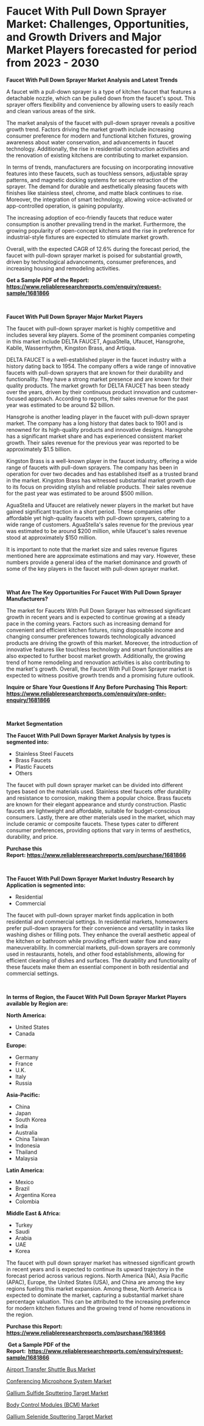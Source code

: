 <p><h1>Faucet With Pull Down Sprayer Market: Challenges, Opportunities, and Growth Drivers and Major Market Players forecasted for period from 2023 - 2030</h1></p><p><strong>Faucet With Pull Down Sprayer Market Analysis and Latest Trends</strong></p>
<p><p>A faucet with a pull-down sprayer is a type of kitchen faucet that features a detachable nozzle, which can be pulled down from the faucet's spout. This sprayer offers flexibility and convenience by allowing users to easily reach and clean various areas of the sink.</p><p>The market analysis of the faucet with pull-down sprayer reveals a positive growth trend. Factors driving the market growth include increasing consumer preference for modern and functional kitchen fixtures, growing awareness about water conservation, and advancements in faucet technology. Additionally, the rise in residential construction activities and the renovation of existing kitchens are contributing to market expansion.</p><p>In terms of trends, manufacturers are focusing on incorporating innovative features into these faucets, such as touchless sensors, adjustable spray patterns, and magnetic docking systems for secure retraction of the sprayer. The demand for durable and aesthetically pleasing faucets with finishes like stainless steel, chrome, and matte black continues to rise. Moreover, the integration of smart technology, allowing voice-activated or app-controlled operation, is gaining popularity.</p><p>The increasing adoption of eco-friendly faucets that reduce water consumption is another prevailing trend in the market. Furthermore, the growing popularity of open-concept kitchens and the rise in preference for industrial-style fixtures are expected to stimulate market growth.</p><p>Overall, with the expected CAGR of 12.6% during the forecast period, the faucet with pull-down sprayer market is poised for substantial growth, driven by technological advancements, consumer preferences, and increasing housing and remodeling activities.</p></p>
<p><strong>Get a Sample PDF of the Report:&nbsp; <a href="https://www.reliableresearchreports.com/enquiry/request-sample/1681866">https://www.reliableresearchreports.com/enquiry/request-sample/1681866</a></strong></p>
<p>&nbsp;</p>
<p><strong>Faucet With Pull Down Sprayer Major Market Players</strong></p>
<p><p>The faucet with pull-down sprayer market is highly competitive and includes several key players. Some of the prominent companies competing in this market include DELTA FAUCET, AguaStella, Ufaucet, Hansgrohe, Kablle, Wasserrhythm, Kingston Brass, and Artiqua.</p><p>DELTA FAUCET is a well-established player in the faucet industry with a history dating back to 1954. The company offers a wide range of innovative faucets with pull-down sprayers that are known for their durability and functionality. They have a strong market presence and are known for their quality products. The market growth for DELTA FAUCET has been steady over the years, driven by their continuous product innovation and customer-focused approach. According to reports, their sales revenue for the past year was estimated to be around $2 billion.</p><p>Hansgrohe is another leading player in the faucet with pull-down sprayer market. The company has a long history that dates back to 1901 and is renowned for its high-quality products and innovative designs. Hansgrohe has a significant market share and has experienced consistent market growth. Their sales revenue for the previous year was reported to be approximately $1.5 billion.</p><p>Kingston Brass is a well-known player in the faucet industry, offering a wide range of faucets with pull-down sprayers. The company has been in operation for over two decades and has established itself as a trusted brand in the market. Kingston Brass has witnessed substantial market growth due to its focus on providing stylish and reliable products. Their sales revenue for the past year was estimated to be around $500 million.</p><p>AguaStella and Ufaucet are relatively newer players in the market but have gained significant traction in a short period. These companies offer affordable yet high-quality faucets with pull-down sprayers, catering to a wide range of customers. AguaStella's sales revenue for the previous year was estimated to be around $200 million, while Ufaucet's sales revenue stood at approximately $150 million.</p><p>It is important to note that the market size and sales revenue figures mentioned here are approximate estimations and may vary. However, these numbers provide a general idea of the market dominance and growth of some of the key players in the faucet with pull-down sprayer market.</p></p>
<p>&nbsp;</p>
<p><strong>What Are The Key Opportunities For Faucet With Pull Down Sprayer Manufacturers?</strong></p>
<p><p>The market for Faucets With Pull Down Sprayer has witnessed significant growth in recent years and is expected to continue growing at a steady pace in the coming years. Factors such as increasing demand for convenient and efficient kitchen fixtures, rising disposable income and changing consumer preferences towards technologically advanced products are driving the growth of this market. Moreover, the introduction of innovative features like touchless technology and smart functionalities are also expected to further boost market growth. Additionally, the growing trend of home remodeling and renovation activities is also contributing to the market's growth. Overall, the Faucet With Pull Down Sprayer market is expected to witness positive growth trends and a promising future outlook.</p></p>
<p><strong>Inquire or Share Your Questions If Any Before Purchasing This Report: <a href="https://www.reliableresearchreports.com/enquiry/pre-order-enquiry/1681866">https://www.reliableresearchreports.com/enquiry/pre-order-enquiry/1681866</a></strong></p>
<p>&nbsp;</p>
<p><strong>Market Segmentation</strong></p>
<p><strong>The Faucet With Pull Down Sprayer Market Analysis by types is segmented into:</strong></p>
<p><ul><li>Stainless Steel Faucets</li><li>Brass Faucets</li><li>Plastic Faucets</li><li>Others</li></ul></p>
<p><p>The faucet with pull down sprayer market can be divided into different types based on the materials used. Stainless steel faucets offer durability and resistance to corrosion, making them a popular choice. Brass faucets are known for their elegant appearance and sturdy construction. Plastic faucets are lightweight and affordable, suitable for budget-conscious consumers. Lastly, there are other materials used in the market, which may include ceramic or composite faucets. These types cater to different consumer preferences, providing options that vary in terms of aesthetics, durability, and price.</p></p>
<p><strong>Purchase this Report:&nbsp;<a href="https://www.reliableresearchreports.com/purchase/1681866">https://www.reliableresearchreports.com/purchase/1681866</a></strong></p>
<p>&nbsp;</p>
<p><strong>The Faucet With Pull Down Sprayer Market Industry Research by Application is segmented into:</strong></p>
<p><ul><li>Residential</li><li>Commercial</li></ul></p>
<p><p>The faucet with pull-down sprayer market finds application in both residential and commercial settings. In residential markets, homeowners prefer pull-down sprayers for their convenience and versatility in tasks like washing dishes or filling pots. They enhance the overall aesthetic appeal of the kitchen or bathroom while providing efficient water flow and easy maneuverability. In commercial markets, pull-down sprayers are commonly used in restaurants, hotels, and other food establishments, allowing for efficient cleaning of dishes and surfaces. The durability and functionality of these faucets make them an essential component in both residential and commercial settings.</p></p>
<p>&nbsp;</p>
<p><strong>In terms of Region, the Faucet With Pull Down Sprayer Market Players available by Region are:</strong></p>
<p>
    <p> <strong> North America: </strong>
        <ul>
            <li>United States</li>
            <li>Canada</li>
        </ul>
        </p> 
    <p> <strong> Europe: </strong>
        <ul>
            <li>Germany</li>
            <li>France</li>
            <li>U.K.</li>
            <li>Italy</li>
            <li>Russia</li>
        </ul>
        </p> 
    <p> <strong> Asia-Pacific: </strong>
        <ul>
            <li>China</li>
            <li>Japan</li>
            <li>South Korea</li>
            <li>India</li>
            <li>Australia</li>
            <li>China Taiwan</li>
            <li>Indonesia</li>
            <li>Thailand</li>
            <li>Malaysia</li>
        </ul>
        </p> 
    <p> <strong> Latin America: </strong>
        <ul>
            <li>Mexico</li>
            <li>Brazil</li>
            <li>Argentina Korea</li>
            <li>Colombia</li>
        </ul>
        </p> 
    <p> <strong> Middle East & Africa: </strong>
        <ul>
            <li>Turkey</li>
            <li>Saudi</li>
            <li>Arabia</li>
            <li>UAE</li>
            <li>Korea</li>
        </ul>
    </p>
    </p>
<p><p>The faucet with pull down sprayer market has witnessed significant growth in recent years and is expected to continue its upward trajectory in the forecast period across various regions. North America (NA), Asia Pacific (APAC), Europe, the United States (USA), and China are among the key regions fueling this market expansion. Among these, North America is expected to dominate the market, capturing a substantial market share percentage valuation. This can be attributed to the increasing preference for modern kitchen fixtures and the growing trend of home renovations in the region.</p></p>
<p><strong>Purchase this Report: <a href="https://www.reliableresearchreports.com/purchase/1681866">https://www.reliableresearchreports.com/purchase/1681866</a></strong></p>
<p>&nbsp;<strong>Get a Sample PDF of the Report:&nbsp;&nbsp;<a href="https://www.reliableresearchreports.com/enquiry/request-sample/1681866">https://www.reliableresearchreports.com/enquiry/request-sample/1681866</a></strong></p>
<p><strong></strong></p>
<p><p><a href="https://medium.com/@brayanborer/airport-transfer-shuttle-bus-market-size-growth-forecast-2023-2030-483577eba406">Airport Transfer Shuttle Bus Market</a></p><p><a href="https://medium.com/@sarahcornish2022/conferencing-microphone-system-market-size-growth-forecast-2023-2030-46de2b48d276">Conferencing Microphone System Market</a></p><p><a href="https://www.linkedin.com/pulse/gallium-sulfide-sputtering-target-market-research-report/">Gallium Sulfide Sputtering Target Market</a></p><p><a href="https://github.com/marloy8/Market-Research-Report-List-1/blob/main/body-control-modules-bcm-market.md">Body Control Modules (BCM) Market</a></p><p><a href="https://www.linkedin.com/pulse/gallium-selenide-sputtering-target-market-research-report/">Gallium Selenide Sputtering Target Market</a></p></p>